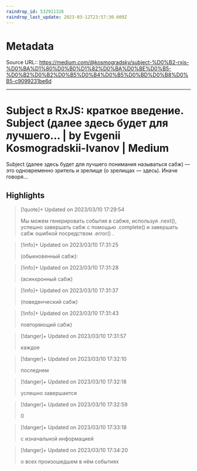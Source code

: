 ```yaml
---
raindrop_id: 532911326
raindrop_last_update: 2023-03-12T23:57:30.609Z
---
```


# Metadata
Source URL:: https://medium.com/@kosmogradsky/subject-%D0%B2-rxjs-%D0%BA%D1%80%D0%B0%D1%82%D0%BA%D0%BE%D0%B5-%D0%B2%D0%B2%D0%B5%D0%B4%D0%B5%D0%BD%D0%B8%D0%B5-c9099231be6d


---
# Subject в RxJS: краткое введение. Subject (далее здесь будет для лучшего… | by Evgenii Kosmogradskii-Ivanov | Medium

Subject (далее здесь будет для лучшего понимания называться сабж) — это одновременно зритель и зрелище (о зрелищах — здесь). Иначе говоря…

## Highlights

> [!quote]+ Updated on 2023/03/10 17:29:54
>
> Мы можем генерировать события в сабже, используя .next(), успешно завершать сабж с помощью .complete() и завершать сабж ошибкой посредством .error() .

> [!info]+ Updated on 2023/03/10 17:31:25
>
> (обыкновенный сабж):

> [!info]+ Updated on 2023/03/10 17:31:28
>
> (асинхронный сабж)

> [!info]+ Updated on 2023/03/10 17:31:37
>
> (поведенческий сабж)

> [!info]+ Updated on 2023/03/10 17:31:43
>
> повторяющий сабж)

> [!danger]+ Updated on 2023/03/10 17:31:57
>
> каждое

> [!danger]+ Updated on 2023/03/10 17:32:10
>
> последнем

> [!danger]+ Updated on 2023/03/10 17:32:18
>
> успешно завершается

> [!danger]+ Updated on 2023/03/10 17:32:59
>
> 0

> [!danger]+ Updated on 2023/03/10 17:33:18
>
> с изначальной информацией

> [!danger]+ Updated on 2023/03/10 17:34:20
>
> о всех произошедшем в нём событиях
